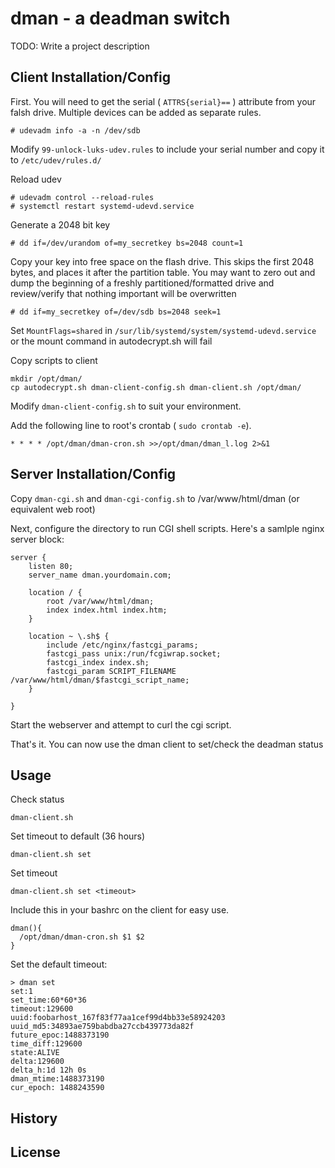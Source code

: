 # dman - a deadman switch
TODO: Write a project description

## Client Installation/Config

First. You will need to get the serial ( `ATTRS{serial}==` ) attribute from your falsh drive. Multiple devices can be added as separate rules.
```
# udevadm info -a -n /dev/sdb
```

Modify `99-unlock-luks-udev.rules` to include your serial number and copy it to `/etc/udev/rules.d/`

Reload udev
```
# udevadm control --reload-rules
# systemctl restart systemd-udevd.service
```

Generate a 2048 bit key
```
# dd if=/dev/urandom of=my_secretkey bs=2048 count=1
```

Copy your key into free space on the flash drive. This skips the first 2048 bytes, and places it after the partition table. You may want to zero out and dump the beginning of a freshly partitioned/formatted drive and review/verify that nothing important will be overwritten
```
# dd if=my_secretkey of=/dev/sdb bs=2048 seek=1
```

Set `MountFlags=shared` in `/sur/lib/systemd/system/systemd-udevd.service` or the mount command in autodecrypt.sh will fail

Copy scripts to client
```
mkdir /opt/dman/
cp autodecrypt.sh dman-client-config.sh dman-client.sh /opt/dman/
```

Modify `dman-client-config.sh` to suit your environment.

Add the following line to root's crontab ( `sudo crontab -e`).
```
* * * * /opt/dman/dman-cron.sh >>/opt/dman/dman_l.log 2>&1
```

## Server Installation/Config
Copy `dman-cgi.sh` and `dman-cgi-config.sh` to /var/www/html/dman (or equivalent web root)

Next, configure the directory to run CGI shell scripts. Here's a samlple nginx server block:
```
server {
    listen 80;
    server_name dman.yourdomain.com; 

    location / {
        root /var/www/html/dman;
        index index.html index.htm;
    }

    location ~ \.sh$ {
        include /etc/nginx/fastcgi_params;
        fastcgi_pass unix:/run/fcgiwrap.socket;
        fastcgi_index index.sh;
        fastcgi_param SCRIPT_FILENAME /var/www/html/dman/$fastcgi_script_name;
    }

}
```

Start the webserver and attempt to curl the cgi script.

That's it. You can now use the dman client to set/check the deadman status
## Usage

Check status
```
dman-client.sh
```

Set timeout to default (36 hours)
```
dman-client.sh set
```

Set timeout
```
dman-client.sh set <timeout>
```

Include this in your bashrc on the client for easy use.
```
dman(){
  /opt/dman/dman-cron.sh $1 $2
}
```

Set the default timeout:
```
> dman set
set:1
set_time:60*60*36
timeout:129600
uuid:foobarhost_167f83f77aa1cef99d4bb33e58924203
uuid_md5:34893ae759babdba27ccb439773da82f
future_epoc:1488373190
time_diff:129600
state:ALIVE
delta:129600
delta_h:1d 12h 0s
dman_mtime:1488373190
cur_epoch: 1488243590
```
## History
## License

